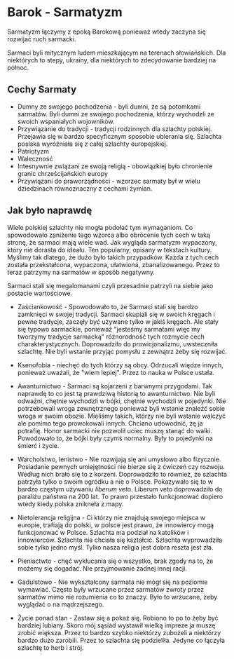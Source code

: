 # Barok - Sarmatyzm

Sarmatyzm łączymy z epoką Barokową ponieważ wtedy zaczyna się rozwijać ruch sarmacki.

Sarmaci byli mitycznym ludem mieszkającym na terenach słowiańskich. Dla niektórych to stepy, ukrainy, dla niektórych to zdecydowanie bardziej na północ.

## Cechy Sarmaty

- Dumny ze swojego pochodzenia - byli dumni, że są potomkami sarmatów. Byli dumni ze swojego pochodzenia, którzy wychodzli ze swoich wspaniałych wojowników.
- Przywiązanie do tradycji - tradycji rodzinnych dla szlachty polskiej. Przejawia się w bardzo specyficznym sposobie ubierania się. Szlachta poslska wyróżniała się z całej szlachty europejskiej. 
- Patriotyzm
- Waleczność 
- Intesnywnie związani ze swoją religią - obowiązkiej było chronienie granic chrześcijańskich europy
- Przywiązani do praworządności - wzorzec sarmaty był w wielu dziedzinach równoznaczny z cechami żymian.

## Jak było naprawdę

Wiele polskiej szlachty nie mogła podołać tym wymaganiom. Co spowodowało zaniżenie tego wzorca albo obrócenie tych cech w taką stronę, że sarmaci mają wiele wad. Jak wygląda sarmatyzm wypaczony, który nie dorasta do ideału. Ten popularny, opisany w tekstach kultury. Myślimy tak dlatego, że dużo było takich przypadków. Każda z tych cech została przekstałcona, wypaczona, ułatwiona, zbanalizowanego. Przez to teraz patrzymy na sarmatów w sposób negatywny.

Sarmaci stali się megalomanami czyli przesadnie patrzyli na siebie jako postacie wartościowe.

- Zaściankowość - Spowodowało to, że Sarmaci stali się bardzo zamknięci w swojej tradycji. Sarmaci skupiali się w swoich kręgach i pewne tradycje, zaczęły być używane tylko w jakiś kręgach. Ale stały się typowo sarmackie, ponieważ "jesteśmy sarmatami więc my tworzymy tradycje sarmacką" różnorodność tych rozmycie cech charakterystycznych. Doprowadziło do prowicjonalizmu, uwsteczniła szlachtę. Nie byli wstanie przyjąc pomysłu z zewnątrz żeby się rozwijać.

- Ksenofobia - niechęć do tych którzy są obcy. Odrzucali więdze innych, ponieważ uważali, że "wiem lepiej". Przez to nauka w Polsce ustała. 

- Awanturnictwo - Sarmaci są kojarzeni z barwnymi przygodami. Tak naprawdę to co jest tą prawdziwą historią to awanturnictwo. Nie byli odważni, chętnie wychodzli w bójki, chętnie wychodzli w pojedynki. Nie potrzebowali wroga zewnętrznego ponieważ byli wstanie znaleźć sobie wroga w swoim obozie. Mieliśmy takich, którzy nie byli wstanie walczyć ale pomimo tego prowokowali innych. Chciano udowodnić, żę ja potrafię. Honor sarmacki nie pozwolił uciec muszę stanąć do walki. Powodowało to, że bójki były czymś normalny. Były to pojedynki na śmierć i życie.

- Warcholstwo, lenistwo - Nie rozwijają się ani umysłowo albo fizycznie. Posiadanie pewnych umiejętności nie bierze się z ćwiczeń czy rozwoju. Według nich brało się to z korzeni. Doprowadziło to również, że szlachta patrzyła tylko o swoim ogródku a nie o Polsce. Pokazywało się to w bardzo częstym używaniu *liberum veto*. Liberum veto doprowadziło do paraliżu państwa na 200 lat. To prawo przestało funkcjonować dopiero wtedy kiedy polska znikneła z mapy.

- Nietolerancja religijna - Ci którzy nie znajdują swojego miejsca w europie, trafiają do polski, w polsce jest prawo, że innowiercy mogą funkcjonować w Polsce. Szlachta ma podział na katolików i innowierców. Szlachta nie chciała się kształcić. Szlachta wyprowadziła sobie tylko jedno myśl. Tylko nasza religia jest dobra reszta jest zła.

- Pieniactwto - chęć wykłucania się o wszystko, brak zgody na to, że możemy się dogadać. Nie przyjmowanie żadnej innej racji.

- Gadulstowo - Nie wykształcony sarmata nie mógł się na poziomie wymawiać. Często były wrzucane przez sarmatów zwroty przez sarmatów mimo nie rozumienia co to znaczy. Było to wrzucane, żeby wyglądać o na mądrzejszego.

- Życie ponad stan - Zastaw się a pokaż się. Robiono to po to żeby być bardziej lubiany. Skoro mój sąsiad wystawił wielką impreze ja muszę zrobić większa. Przez to bardzo szybko niektórzy zubożeli a niektórzy bardzo dużo zarobili. Przez to szlachta się podzieliła. Jedyne co łączyła szlachtę to herb i strój.

